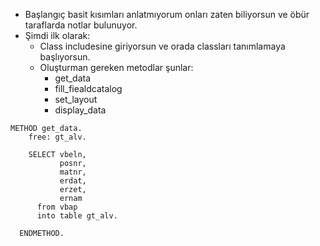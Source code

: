 - Başlangıç basit kısımları anlatmıyorum onları zaten biliyorsun ve öbür taraflarda notlar bulunuyor.
- Şimdi ilk olarak:
	- Class includesine giriyorsun ve orada classları tanımlamaya başlıyorsun.
	- Oluşturman gereken metodlar şunlar:
		- get_data            
		- fill_fiealdcatalog  
		- set_layout          
		- display_data

```ABAP
METHOD get_data.  
    free: gt_alv.  
      
    SELECT vbeln,  
           posnr,  
           matnr,   
           erdat,  
           erzet,  
           ernam  
      from vbap  
      into table gt_alv.  
  
  ENDMETHOD.
```

```ABAP

```